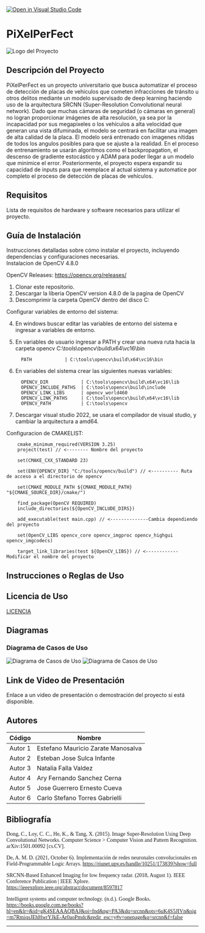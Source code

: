 [![Open in Visual Studio Code](https://classroom.github.com/assets/open-in-vscode-718a45dd9cf7e7f842a935f5ebbe5719a5e09af4491e668f4dbf3b35d5cca122.svg)](https://classroom.github.com/online_ide?assignment_repo_id=12050773&assignment_repo_type=AssignmentRepo)
# PiXelPerFect

![Logo del Proyecto](https://i.imgur.com/9I7uA5T.png)

## Descripción del Proyecto

PiXelPerFect es un proyecto universitario que busca automatizar el proceso de detección de placas de vehiculos que cometen infracciones de tránsito u otros delitos mediante un modelo supervisado de deep learning haciendo uso de la arquitectura SRCNN (Super-Resolution Convolutional neural network). Dado que muchas cámaras de seguridad (o cámaras en general) no logran proporcionar imágenes de alta resolución, ya sea por la incapacidad por sus megapixeles o los vehículos a alta velocidad que generan una vista difuminada, el modelo se centrará en facilitar una imagen de alta calidad de la placa. El modelo será entrenado con imagenes nítidas de todos los angulos posibles para que se ajuste a la realidad. En el proceso de entrenamiento se usarán algoritmos como el backpropagation, el descenso de gradiente estocástico y ADAM para poder llegar a un modelo que minimice el error. Posteriormente, el proyecto espera expandir su capacidad de inputs para que reemplace al actual sistema y automatice por completo el proceso de detección de placas de vehículos. 

## Requisitos

Lista de requisitos de hardware y software necesarios para utilizar el proyecto.

## Guía de Instalación

Instrucciones detalladas sobre cómo instalar el proyecto, incluyendo dependencias y configuraciones necesarias.   
Instalacion de OpenCV 4.8.0

OpenCV Releases: https://opencv.org/releases/

1. Clonar este repositorio. 
2. Descargar la liberia OpenCV version 4.8.0 de la pagina de OpenCV
3. Descomprimir la carpeta OpenCV dentro del disco C:
   
Configurar variables de entorno del sistema:

4. En windows buscar editar las variables de entorno del sistema e ingresar a variables de entorno.
5. En variables de usuario ingresar a PATH y crear una nueva ruta hacia la carpeta opencv C:\tools\opencv\build\x64\vc16\bin
   
         PATH            | C:\tools\opencv\build\x64\vc16\bin
   
6. En variables del sistema crear las siguientes nuevas variables:   
     
         OPENCV_DIR            | C:\tools\opencv\build\x64\vc16\lib   
         OPENCV_INCLUDE_PATHS  | C:\tools\opencv\build\include   
         OPENCV_LINK_LIBS      | opencv_world460   
         OPENCV_LINK_PATHS     | C:\tools\opencv\build\x64\vc16\lib   
         OPENCV_PATH           | C:\tools\opencv   

7. Descargar visual studio 2022, se usara el compilador de visual studio, y cambiar la arquitectura a amd64.

Configuracion de CMAKELIST:   

        cmake_minimum_required(VERSION 3.25)
        project(test) // <-------- Nombre del proyecto

        set(CMAKE_CXX_STANDARD 23) 

        set(ENV{OPENCV_DIR} "C:/tools/opencv/build") // <---------- Ruta de acceso a el directorio de opencv

        set(CMAKE_MODULE_PATH ${CMAKE_MODULE_PATH} "${CMAKE_SOURCE_DIR}/cmake/")

        find_package(OpenCV REQUIRED) 
        include_directories(${OpenCV_INCLUDE_DIRS})

        add_executable(test main.cpp) // <--------------Cambia dependiendo del proyecto

        set(OpenCV_LIBS opencv_core opencv_imgproc opencv_highgui opencv_imgcodecs)

        target_link_libraries(test ${OpenCV_LIBS}) // <------------ Modificar el nombre del proyecto


## Instrucciones o Reglas de Uso

## Licencia de Uso

[LICENCIA](https://github.com/CS1103/proyecto-final-pf-2023-02-sec2-grupo1/blob/main/LICENSE)


## Diagramas

### Diagrama de Casos de Uso

![Diagrama de Casos de Uso](https://i.imgur.com/KW1gTUp.png)
![Diagrama de Casos de Uso](https://miro.medium.com/v2/resize:fit:1400/1*RxT4yZtXFkQ47Fe7huHe_w.png)

## Link de Video de Presentación

Enlace a un video de presentación o demostración del proyecto si está disponible.

## Autores

| Código | Nombre                            |
|--------|-----------------------------------|
| Autor 1| Estefano Mauricio Zarate Manosalva |
| Autor 2| Esteban Jose Sulca Infante        |
| Autor 3| Natalia Falla Valdez              |
| Autor 4| Ary Fernando Sanchez Cerna        |
| Autor 5| Jose Guerrero Ernesto Cueva       |
| Autor 6| Carlo Stefano Torres Gabrielli    |


## Bibliografía

<span style="font-family: 'Times New Roman', Times, serif;">Dong, C., Loy, C. C., He, K., & Tang, X. (2015). Image Super-Resolution Using Deep Convolutional Networks. Computer Science > Computer Vision and Pattern Recognition. arXiv:1501.00092 [cs.CV].</span>

<span style="font-family: 'Times New Roman', Times, serif;">De, A. M. D. (2021, October 6). Implementación de redes neuronales convolucionales en Field-Programmable Logic Arrays. https://riunet.upv.es/handle/10251/173839?show=full</span>

<span style="font-family: 'Times New Roman', Times, serif;">SRCNN-Based Enhanced Imaging for low frequency radar. (2018, August 1). IEEE Conference Publication | IEEE Xplore. https://ieeexplore.ieee.org/abstract/document/8597817</span>

<span style="font-family: 'Times New Roman', Times, serif;">Intelligent systems and computer technology. (n.d.). Google Books. https://books.google.com.pe/books?hl=en&lr=&id=gK4SEAAAQBAJ&oi=fnd&pg=PA3&dq=srcnn&ots=6uK4S5JIVn&sig=m7RmiqsJEhHwrYJkE-Ar0aoPmdc&redir_esc=y#v=onepage&q=srcnn&f=false</span>

---


